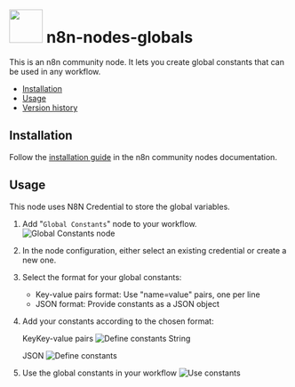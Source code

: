 # <img src="nodes/GlobalConstants/globals-icon-60px.png"  height="60" style="margin-bottom: -20px;"> n8n-nodes-globals

This is an n8n community node. It lets you create global constants that can be used in any workflow.

* [Installation](#installation)  
* [Usage](#usage)
* [Version history](CHANGELOG.md)  

## Installation

Follow the [installation guide](https://docs.n8n.io/integrations/community-nodes/installation/) in the n8n community nodes documentation.

## Usage

This node uses N8N Credential to store the global variables.

1. Add "`Global Constants`" node to your workflow.
   ![Global Constants node](./docs/images/usage/1_select_node.png)
2. In the node configuration, either select an existing credential or create a new one.
3. Select the format for your global constants:
   - Key-value pairs format: Use "name=value" pairs, one per line
   - JSON format: Provide constants as a JSON object
4. Add your constants according to the chosen format:
   
   KeyKey-value pairs
   ![Define constants String](./docs/images/usage/2_define_constants_string.png)

   JSON
   ![Define constants](./docs/images/usage/2_define_constants_json.png)
5. Use the global constants in your workflow
   ![Use constants](./docs/images/usage/3_use_node.png)

